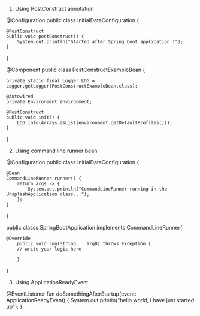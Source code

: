 1. Using PostConstruct annotation

@Configuration
public class InitialDataConfiguration {

    @PostConstruct
    public void postConstruct() {
        System.out.println("Started after Spring boot application !");
    }

}

@Component
public class PostConstructExampleBean {
 
    private static final Logger LOG = Logger.getLogger(PostConstructExampleBean.class);
 
    @Autowired
    private Environment environment;
 
    @PostConstruct
    public void init() {
        LOG.info(Arrays.asList(environment.getDefaultProfiles()));
    }
}


2. Using command line runner bean

@Configuration
public class InitialDataConfiguration {

    @Bean
    CommandLineRunner runner() {
        return args -> {
            System.out.println("CommandLineRunner running in the UnsplashApplication class...");
        };
    }
}


public classs SpringBootApplication implements CommandLineRunner{

    @Override
        public void run(String... arg0) throws Exception {
        // write your logic here 

        }
}



3. Using ApplicationReadyEvent

@EventListener 
fun doSomethingAfterStartup(event: ApplicationReadyEvent) {
    System.out.println("hello world, I have just started up");
}

